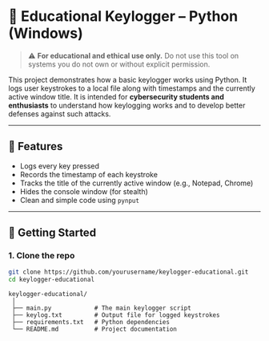 # 🔐 Educational Keylogger – Python (Windows)

> ⚠️ **For educational and ethical use only.** Do not use this tool on systems you do not own or without explicit permission.

This project demonstrates how a basic keylogger works using Python. It logs user keystrokes to a local file along with timestamps and the currently active window title. It is intended for **cybersecurity students and enthusiasts** to understand how keylogging works and to develop better defenses against such attacks.

---

## 📌 Features

- Logs every key pressed
- Records the timestamp of each keystroke
- Tracks the title of the currently active window (e.g., Notepad, Chrome)
- Hides the console window (for stealth)
- Clean and simple code using `pynput`

---

## 🚀 Getting Started

### 1. Clone the repo

```bash
git clone https://github.com/yourusername/keylogger-educational.git
cd keylogger-educational
```

```
keylogger-educational/
 │
 ├── main.py            # The main keylogger script
 ├── keylog.txt         # Output file for logged keystrokes
 ├── requirements.txt   # Python dependencies
 └── README.md          # Project documentation
```
